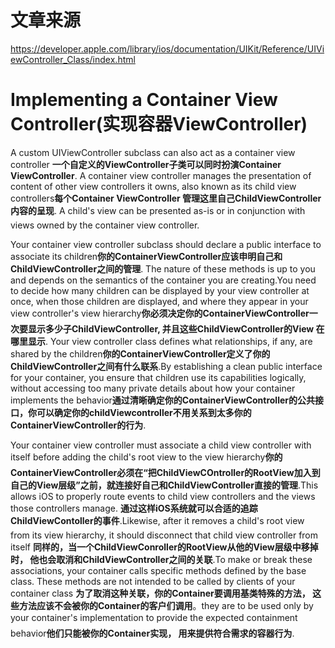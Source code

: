 # 文章来源

https://developer.apple.com/library/ios/documentation/UIKit/Reference/UIViewController_Class/index.html

# Implementing a Container View Controller(实现容器ViewController)

A custom UIViewController subclass can also act as a container view controller 
**一个自定义的ViewController子类可以同时扮演Container ViewController**. A container view controller manages the presentation of content of other view controllers it owns, also known as its child view controllers**每个Container ViewController 管理这里自己ChildViewController内容的呈现**. A child's view can be presented as-is or in conjunction with views owned by the container view controller.


Your container view controller subclass should declare a public interface to associate its children**你的ContainerViewController应该申明自己和ChildViewController之间的管理**. The nature of these methods is up to you and depends on the semantics of the container you are creating.You need to decide how many children can be displayed by your view controller at once, when those children are displayed, and where they appear in your view controller's view hierarchy**你必须决定你的ContainerViewController一次要显示多少子ChildViewController, 并且这些ChildViewController的View 在哪里显示**. Your view controller class defines what relationships, if any, are shared by the children**你的ContainerViewController定义了你的ChildViewController之间有什么联系**.By establishing a clean public interface for your container, you ensure that children use its capabilities logically, without accessing too many private details about how your container implements the behavior**通过清晰确定你的ContainerViewController的公共接口，你可以确定你的childViewcontroller不用关系到太多你的ContainerViewController的行为**.


Your container view controller must associate a child view controller with itself before adding the child's root view to the view hierarchy**你的ContainerViewController必须在“把ChildViewCOntroller的RootView加入到自己的View层级”之前，就连接好自己和ChildViewController直接的管理**.This allows iOS to properly route events to child view controllers and the views those controllers manage. **通过这样iOS系统就可以合适的追踪ChildViewContoller的事件**.Likewise, after it removes a child's root view from its view hierarchy, it should disconnect that child view controller from itself **同样的，当一个ChildViewConroller的RootView从他的View层级中移掉时， 他也会取消和ChildViewController之间的关联**.To make or break these associations, your container calls specific methods defined by the base class. These methods are not intended to be called by clients of your container class **为了取消这种关联，你的Container要调用基类特殊的方法， 这些方法应该不会被你的Container的客户们调用**。they are to be used only by your container's implementation to provide the expected containment behavior**他们只能被你的Container实现， 用来提供符合需求的容器行为**.



